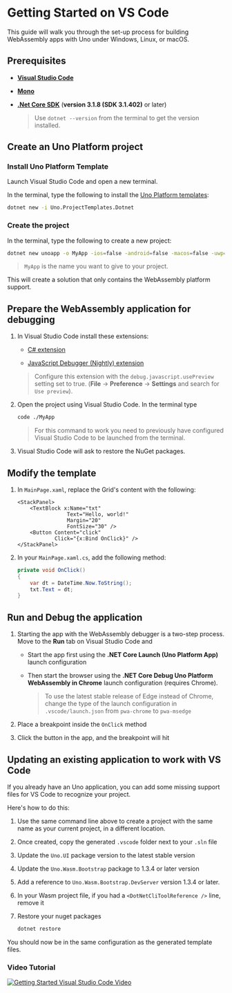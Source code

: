 # Getting Started on VS Code

This guide will walk you through the set-up process for building WebAssembly apps with Uno under Windows, Linux, or macOS.

## Prerequisites

* [**Visual Studio Code**](https://code.visualstudio.com/)

* [**Mono**](https://www.mono-project.com/download/stable/)

* [**.Net Core SDK**](https://dotnet.microsoft.com/download) (**version 3.1.8 (SDK 3.1.402)** or later)

    > Use `dotnet --version` from the terminal to get the version installed.

## Create an Uno Platform project

### Install Uno Platform Template

Launch Visual Studio Code and open a new terminal.

In the terminal, type the following to install the [Uno Platform templates](get-started-dotnet-new.md):

```bash
dotnet new -i Uno.ProjectTemplates.Dotnet
```

### Create the project

In the terminal, type the following to create a new project:

```bash
dotnet new unoapp -o MyApp -ios=false -android=false -macos=false -uwp=false --vscodeWasm
```

> `MyApp` is the name you want to give to your project.

This will create a solution that only contains the WebAssembly platform support.

## Prepare the WebAssembly application for debugging

1. In Visual Studio Code install these extensions:

    * [C# extension](https://marketplace.visualstudio.com/items?itemName=ms-dotnettools.csharp)

    * [JavaScript Debugger (Nightly) extension](https://marketplace.visualstudio.com/items?itemName=ms-vscode.js-debug-nightly)

    > Configure this extension with the `debug.javascript.usePreview` setting set to true. (**File** -> **Preference** -> **Settings** and search for `Use preview`).

2. Open the project using Visual Studio Code. In the terminal type

    ```bash
    code ./MyApp
    ```

    > For this command to work you need to previously have configured Visual Studio Code to be launched from the terminal.

3. Visual Studio Code will ask to restore the NuGet packages.

## Modify the template

1. In `MainPage.xaml`, replace the Grid's content with the following:

    ```xaml
    <StackPanel>
        <TextBlock x:Name="txt"
                    Text="Hello, world!"
                    Margin="20"
                    FontSize="30" />
        <Button Content="click"
                Click="{x:Bind OnClick}" />
    </StackPanel>
    ```

2. In your `MainPage.xaml.cs`, add the following method:

    ```csharp
    private void OnClick()
    {
        var dt = DateTime.Now.ToString();
        txt.Text = dt;
    }
    ```

## Run and Debug the application

1. Starting the app with the WebAssembly debugger is a two-step process. Move to the **Run** tab on Visual Studio Code and

    * Start the app first using the **.NET Core Launch (Uno Platform App)** launch configuration
    * Then start the browser using the **.NET Core Debug Uno Platform WebAssembly in Chrome** launch configuration (requires Chrome).

        > To use the latest stable release of Edge instead of Chrome, change the type of the launch configuration in `.vscode/launch.json` from `pwa-chrome` to `pwa-msedge`

2. Place a breakpoint inside the `OnClick` method
3. Click the button in the app, and the breakpoint will hit

## Updating an existing application to work with VS Code

If you already have an Uno application, you can add some missing support files for VS Code to recognize your project.

Here's how to do this:

1. Use the same command line above to create a project with the same name as your current project, in a different location.
2. Once created, copy the generated `.vscode` folder next to your `.sln` file
3. Update the `Uno.UI` package version to the latest stable version
4. Update the `Uno.Wasm.Bootstrap` package to 1.3.4 or later version
5. Add a reference to `Uno.Wasm.Bootstrap.DevServer` version 1.3.4 or later.
6. In your Wasm project file, if you had a `<DotNetCliToolReference />` line, remove it
7. Restore your nuget packages

    ```bash
    dotnet restore
    ```

You should now be in the same configuration as the generated template files.

### Video Tutorial

[![Getting Started Visual Studio Code Video](Assets/vscode-cover.JPG)](http://www.youtube.com/watch?v=O9qgw1Q445M "")
